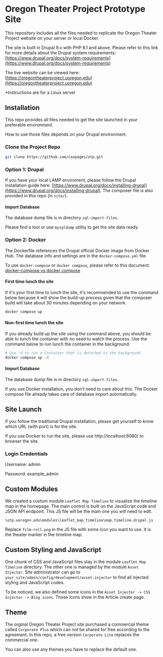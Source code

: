 # Oregon Theater Project Prototype Site
This repository includes all the files needed to replicate the Oregon Theater Project website on your server or local Docker.

The site is built in Drupal 9.x with PHP 8.1 and above. Please refer to this link for more details about the Drupal system requirements: [https://www.drupal.org/docs/system-requirements](https://www.drupal.org/docs/system-requirements)

The live website can be viewed here: [https://oregontheaterproject.uoregon.edu](https://oregontheaterproject.uoregon.edu)

*Instructions are for a Linux server

## Installation

This repo provides all files needed to get the site launched in your preferable environment.

How to use those files depends on your Drupal environment.

### Clone the Project Repo

``` bash
git clone https://github.com/caspages/otp.git
```

### Option 1: Drupal

If you have your local LAMP enviroment, please follow the Drupal installation guide here: [https://www.drupal.org/docs/installing-drupal](https://www.drupal.org/docs/installing-drupal). The composer file is also provided in this repo (in `site/`).

#### Import Database

The database dump file is in directory `sql-import-files`.

Please find a tool or use `mysqldump` utility to get the site data ready.

### Option 2: Docker

The Dockerfile references the Drupal official Docker image from Docker Hub. The database info and settings are in the `docker-compose.yml` file.

To use `docker-compose` or `docker compose`, please refer to this document: [docker-compose vs docker compose](https://docs.docker.com/compose/migrate/)

#### First time lunch the site

If it's your first time to lunch the site, it's recommended to use the command below because it will show the build-up process given that the composer build will take about 30 minutes depending on your network.

``` bash
docker compose up
```

#### Non-first time lunch the site

If you already build up the site using the command above, you should be able to lunch the container with no need to watch the process. Use the command below to run lunch the container in the background.

``` bash
# Use -d to run a Container that is detached in the background.
docker compose up -d
```

#### Import Database

The database dump file is in directory `sql-import-files`.

If you use Docker installation, you don't need to care about this. The Docker compose file already takes care of database import automatically.

## Site Launch

If you follow the traditional Drupal installation, please get yourself to know which URL (with port) is for the site.

If you use Docker to run the site, please use http://localhost:8080/ to browser the site.

### Login Credentials

Username: admin

Password: example_admin

## Custom Modules

We created a custom module `Leaflet Map Timeline` to visualize the timeline map in the homepage. The main control is built on the JavaScript code and JSON API endpoint. This JS file will be the main one you will need to edit.

```
\otp.uoregon.edu\modules\leaflet_map_timeline\map.timeline.drupal.js
```

Replace `film-roll.png` in the JS file with some icon you want to use. It is the theater marker in the timeline map.

## Custom Styling and JavaScript

One chunk of CSS and JavaScript files stay in the module `Leaflet Map Timeline` directory. The other one is managed by the module `Asset Injector`. Site administrator can go to `your_site/admin/config/development/asset-injector` to find all injected styling and JavaScript codes.

To be noticed, we also defined some icons in the `Asset Injector -> CSS Injector -> Blog icons`. Those icons show in the Article create page.

## Theme

The orginal Oregon Theater Project site purchased a commercial theme called `Corporate Plus` which can not be shared for free according to the agreement. In this repo, a free version `Corporate Lite` replaces the commercial one.

You can also use any themes you have to replace the default one.
